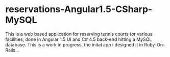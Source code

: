 # reservations-Angular1.5-CSharp-MySQL
This is a web based application for reserving tennis courts for various facilities, done in Angular 1.5 UI and C# 4.5 back-end hitting a MySQL database. This is a work in progress, 
the inital app i designed it in Ruby-On-Rails...

